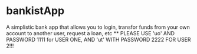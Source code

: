 # bankistApp

A simplistic bank app that allows you to login, transfor funds from your own account to another user, request a loan, etc
 ** PLEASE USE 'uo' AND PASSWORD 1111 for USER ONE, AND 'ut' WITH PASSWORD 2222 FOR USER 2!!!
